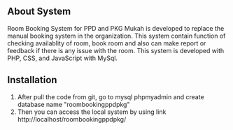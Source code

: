 ## About System

Room Booking System for PPD and PKG Mukah is developed to replace the manual booking system in the organization. This system contain function of checking availablity of room, book room and also can make report or feedback if there is any issue with the room. This system is developed with PHP, CSS, and JavaScript with MySql.


## Installation

1. After pull the code from git, go to mysql phpmyadmin and create database name "roombookingppdpkg"
2. Then you can access the local system by using link http://localhost/roombookingppdpkg/ 



